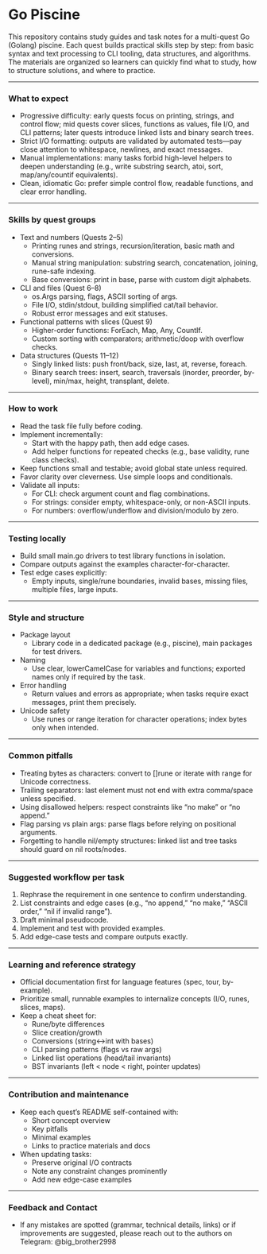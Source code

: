 # Go Piscine

This repository contains study guides and task notes for a multi-quest Go (Golang) piscine. Each quest builds practical skills step by step: from basic syntax and text processing to CLI tooling, data structures, and algorithms. The materials are organized so learners can quickly find what to study, how to structure solutions, and where to practice.

***

### What to expect

- Progressive difficulty: early quests focus on printing, strings, and control flow; mid quests cover slices, functions as values, file I/O, and CLI patterns; later quests introduce linked lists and binary search trees.
- Strict I/O formatting: outputs are validated by automated tests—pay close attention to whitespace, newlines, and exact messages.
- Manual implementations: many tasks forbid high-level helpers to deepen understanding (e.g., write substring search, atoi, sort, map/any/countif equivalents).
- Clean, idiomatic Go: prefer simple control flow, readable functions, and clear error handling.

***

### Skills by quest groups

- Text and numbers (Quests 2–5)
    - Printing runes and strings, recursion/iteration, basic math and conversions.
    - Manual string manipulation: substring search, concatenation, joining, rune-safe indexing.
    - Base conversions: print in base, parse with custom digit alphabets.
- CLI and files (Quest 6–8)
    - os.Args parsing, flags, ASCII sorting of args.
    - File I/O, stdin/stdout, building simplified cat/tail behavior.
    - Robust error messages and exit statuses.
- Functional patterns with slices (Quest 9)
    - Higher-order functions: ForEach, Map, Any, CountIf.
    - Custom sorting with comparators; arithmetic/doop with overflow checks.
- Data structures (Quests 11–12)
    - Singly linked lists: push front/back, size, last, at, reverse, foreach.
    - Binary search trees: insert, search, traversals (inorder, preorder, by-level), min/max, height, transplant, delete.

***

### How to work

- Read the task file fully before coding.
- Implement incrementally:
    - Start with the happy path, then add edge cases.
    - Add helper functions for repeated checks (e.g., base validity, rune class checks).
- Keep functions small and testable; avoid global state unless required.
- Favor clarity over cleverness. Use simple loops and conditionals.
- Validate all inputs:
    - For CLI: check argument count and flag combinations.
    - For strings: consider empty, whitespace-only, or non-ASCII inputs.
    - For numbers: overflow/underflow and division/modulo by zero.

***

### Testing locally

- Build small main.go drivers to test library functions in isolation.
- Compare outputs against the examples character-for-character.
- Test edge cases explicitly:
    - Empty inputs, single/rune boundaries, invalid bases, missing files, multiple files, large inputs.

***

### Style and structure

- Package layout
    - Library code in a dedicated package (e.g., piscine), main packages for test drivers.
- Naming
    - Use clear, lowerCamelCase for variables and functions; exported names only if required by the task.
- Error handling
    - Return values and errors as appropriate; when tasks require exact messages, print them precisely.
- Unicode safety
    - Use runes or range iteration for character operations; index bytes only when intended.

***

### Common pitfalls

- Treating bytes as characters: convert to []rune or iterate with range for Unicode correctness.
- Trailing separators: last element must not end with extra comma/space unless specified.
- Using disallowed helpers: respect constraints like “no make” or “no append.”
- Flag parsing vs plain args: parse flags before relying on positional arguments.
- Forgetting to handle nil/empty structures: linked list and tree tasks should guard on nil roots/nodes.

***

### Suggested workflow per task

1. Rephrase the requirement in one sentence to confirm understanding.
2. List constraints and edge cases (e.g., “no append,” “no make,” “ASCII order,” “nil if invalid range”).
3. Draft minimal pseudocode.
4. Implement and test with provided examples.
5. Add edge-case tests and compare outputs exactly.

***

### Learning and reference strategy

- Official documentation first for language features (spec, tour, by-example).
- Prioritize small, runnable examples to internalize concepts (I/O, runes, slices, maps).
- Keep a cheat sheet for:
    - Rune/byte differences
    - Slice creation/growth
    - Conversions (string↔int with bases)
    - CLI parsing patterns (flags vs raw args)
    - Linked list operations (head/tail invariants)
    - BST invariants (left < node < right, pointer updates)

***

### Contribution and maintenance

- Keep each quest’s README self-contained with:
    - Short concept overview
    - Key pitfalls
    - Minimal examples
    - Links to practice materials and docs
- When updating tasks:
    - Preserve original I/O contracts
    - Note any constraint changes prominently
    - Add new edge-case examples

***

### Feedback and Contact

- If any mistakes are spotted (grammar, technical details, links) or if improvements are suggested, please reach out to the authors on Telegram: @big_brother2998



